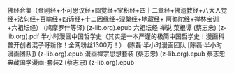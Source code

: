 佛经合集（金刚经+不可思议经+圆觉经+宝积经+四十二章经+佛遗教经+八大人觉经+法句经+百喻经+四谛经+十二因缘经+涅槃经+地藏经+
阿弥陀经+禅林宝训+六祖坛经） (鸠摩罗什等译) (z-lib.org).epub
六祖坛经 禅说 菜根谭 (蔡志忠) (z-lib.org).pdf
半小时漫画中国哲学史（其实是一本严谨的极简中国哲学史！漫画科普开创者混子哥新作！全网粉丝1300万！） (陈磊·半小时漫画团队 [陈磊·半小时漫画团队]) (z-lib.org).epub
漫画禅宗思想套装 (蔡志忠) (z-lib.org).epub
蔡志忠典藏国学漫画-套装2 (蔡志忠) (z-lib.org).epub
